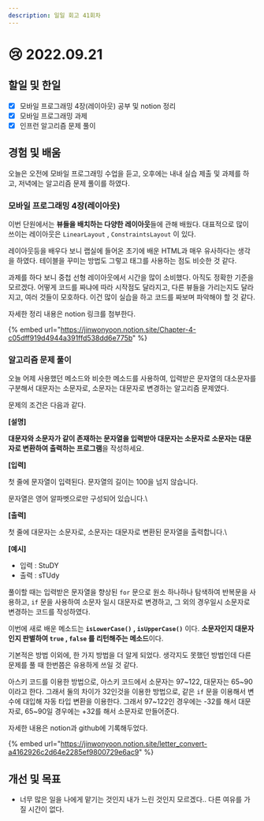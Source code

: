 ```yaml
---
description: 일일 회고 41회차
---
```


# 😢 2022.09.21

## 할일 및 한일&#x20;

* [x] 모바일 프로그래밍 4장(레이아웃) 공부 및 notion 정리&#x20;
* [x] 모바일 프로그래밍 과제&#x20;
* [x] 인프런 알고리즘 문제 풀이&#x20;

## 경험 및 배움&#x20;

오늘은 오전에 모바일 프로그래밍 수업을 듣고, 오후에는 내내 실습 제출 및 과제를 하고, 저녁에는 알고리즘 문제 풀이를 하였다.

### 모바일 프로그래밍 4장(레이아웃)

이번 단원에서는 **뷰들을 배치하는 다양한 레이아웃**들에 관해 배웠다. 대표적으로 많이 쓰이는 레이아웃은 `LinearLayout` , `ConstraintsLayout` 이 있다.

레이아웃등을 배우다 보니 랩실에 들어온 초기에 배운 HTML과 매우 유사하다는 생각을 하였다. 테이블을 꾸미는 방법도 그렇고 태그를 사용하는 점도 비슷한 것 같다.

과제를 하다 보니 중첩 선형 레이아웃에서 시간을 많이 소비했다. 아직도 정확한 기준을 모르겠다. 어떻게 코드를 짜냐에 따라 시작점도 달라지고, 다른 뷰들을 가리는지도 달라지고, 여러 것들이 모호하다. 이건 많이 실습을 하고 코드를 짜보며 파악해야 할 것 같다.

자세한 정리 내용은 notion 링크를 첨부한다.

{% embed url="https://jinwonyoon.notion.site/Chapter-4-c05dff919d4944a391ffd538dd6e775b" %}

### 알고리즘 문제 풀이&#x20;

오늘 어제 사용했던 메소드와 비슷한 메소드를 사용하여, 입력받은 문자열의 대소문자를 구분해서 대문자는 소문자로, 소문자는 대문자로 변경하는 알고리즘 문제였다.

문제의 조건은 다음과 같다.

**\[설명]**

**대문자와 소문자가 같이 존재하는 문자열을 입력받아 대문자는 소문자로 소문자는 대문자로 변환하여 출력하는 프로그램**을 작성하세요.



**\[입력]**

첫 줄에 문자열이 입력된다. 문자열의 길이는 100을 넘지 않습니다.

문자열은 영어 알파벳으로만 구성되어 있습니다.\


**\[출력]**

첫 줄에 대문자는 소문자로, 소문자는 대문자로 변환된 문자열을 출력합니다.\


**\[예시]**

* 입력 : StuDY
* 출력 : sTUdy

풀이할 때는 입력받은 문자열을 향상된 `for` 문으로 원소 하나하나 탐색하여 반복문을 사용하고, `if` 문을 사용하여 소문자 일시 대문자로 변경하고, 그 외의 경우일시 소문자로 변경하는 코드를 작성하였다.

이번에 새로 배운 메소드는 **`isLowerCase()` , `isUpperCase()`** 이다. **소문자인지 대문자인지 판별하여 `true` , `false` 를 리턴해주는 메소드**이다.

기본적은 방법 이외에, 한 가지 방법을 더 알게 되었다. 생각지도 못했던 방법인데 다른 문제를 풀 때 한번쯤은 유용하게 쓰일 것 같다.

아스키 코드를 이용한 방법으로, 아스키 코드에서 소문자는 97\~122, 대문자는 65\~90이라고 한다. 그래서 둘의 차이가 32인것을 이용한 방법으로, 같은 `if` 문을 이용해서 변수에 대입해 자동 타입 변환을 이용한다. 그래서 97\~122인 경우에는 -32를 해서 대문자로, 65\~90일 경우에는 +32를 해서 소문자로 만들어준다.

자세한 내용은 notion과 github에 기록해두었다.

{% embed url="https://jinwonyoon.notion.site/letter_convert-a4162926c2d64e2285ef9800729e6ac9" %}

## 개선 및 목표&#x20;

* 너무 많은 일을 나에게 맡기는 것인지 내가 느린 것인지 모르겠다.. 다른 여유를 가질 시간이 없다.&#x20;
